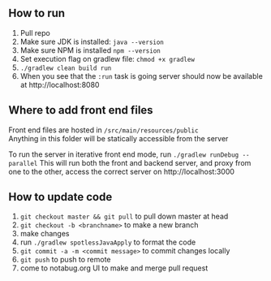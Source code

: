 ## How to run

1. Pull repo 
2. Make sure JDK is installed: `java --version`
2. Make sure NPM is installed `npm --version`
3. Set execution flag on gradlew file: `chmod +x gradlew`
3. `./gradlew clean build run`
5. When you see that the `:run` task is going server should now be available at http://localhost:8080

## Where to add front end files
Front end files are hosted in `/src/main/resources/public`  
Anything in this folder will be statically accessible from the server

To run the server in iterative front end mode, run `./gradlew runDebug --parallel`
This will run both the front and backend server, and proxy from one to the other, access the correct
server on http://localhost:3000

## How to update code
1. `git checkout master && git pull` to pull down master at head
1. `git checkout -b <branchname>` to make a new branch
2. make changes
2. run `./gradlew spotlessJavaApply` to format the code
3. `git commit -a -m <commit message>` to commit changes locally
4. `git push` to push to remote
5. come to notabug.org UI to make and merge pull request